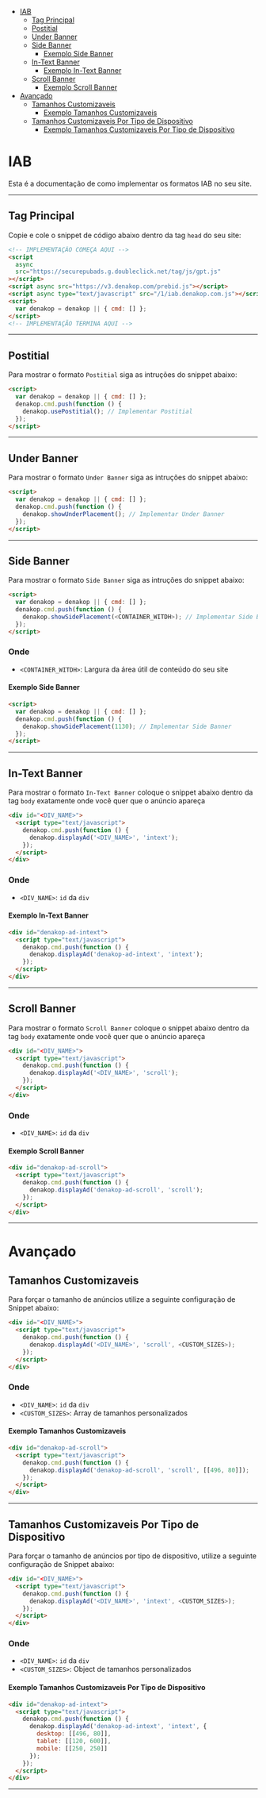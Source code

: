 - [IAB](#iab)
  - [Tag Principal](#tag-principal)
  - [Postitial](#postitial)
  - [Under Banner](#under-banner)
  - [Side Banner](#side-banner)
    - [Exemplo Side Banner](#exemplo-side-banner)
  - [In-Text Banner](#in-text-banner)
    - [Exemplo In-Text Banner](#exemplo-in-text-banner)
  - [Scroll Banner](#scroll-banner)
    - [Exemplo Scroll Banner](#exemplo-scroll-banner)
- [Avançado](#avançado)
  - [Tamanhos Customizaveis](#tamanhos-customizaveis)
    - [Exemplo Tamanhos Customizaveis](#exemplo-tamanhos-customizaveis)
  - [Tamanhos Customizaveis Por Tipo de Dispositivo](#tamanhos-customizaveis-por-tipo-de-dispositivo)
    - [Exemplo Tamanhos Customizaveis Por Tipo de Dispositivo](#exemplo-tamanhos-customizaveis-por-tipo-de-dispositivo)


# IAB

Esta é a documentação de como implementar os formatos IAB no seu site.

---------

## Tag Principal

Copie e cole o snippet de código abaixo dentro da tag `head` do seu site:
```html
<!-- IMPLEMENTAÇÃO COMEÇA AQUI -->
<script
  async
  src="https://securepubads.g.doubleclick.net/tag/js/gpt.js"
></script>
<script async src="https://v3.denakop.com/prebid.js"></script>
<script async type="text/javascript" src="/1/iab.denakop.com.js"></script>
<script>
  var denakop = denakop || { cmd: [] };
</script>
<!-- IMPLEMENTAÇÃO TERMINA AQUI -->
```

---------

## Postitial

Para mostrar o formato `Postitial` siga as intruções do snippet abaixo:
```html
<script>
  var denakop = denakop || { cmd: [] };
  denakop.cmd.push(function () {
    denakop.usePostitial(); // Implementar Postitial
  });
</script>
```


---------

## Under Banner

Para mostrar o formato `Under Banner` siga as intruções do snippet abaixo:
```html
<script>
  var denakop = denakop || { cmd: [] };
  denakop.cmd.push(function () {
    denakop.showUnderPlacement(); // Implementar Under Banner
  });
</script>
```

---------

## Side Banner

Para mostrar o formato `Side Banner` siga as intruções do snippet abaixo:
```html
<script>
  var denakop = denakop || { cmd: [] };
  denakop.cmd.push(function () {
    denakop.showSidePlacement(<CONTAINER_WITDH>); // Implementar Side Banner
  });
</script>
```
### Onde
- `<CONTAINER_WITDH>`: Largura da área útil de conteúdo do seu site

#### Exemplo Side Banner
```html
<script>
  var denakop = denakop || { cmd: [] };
  denakop.cmd.push(function () {
    denakop.showSidePlacement(1130); // Implementar Side Banner
  });
</script>
```

---------

## In-Text Banner

Para mostrar o formato `In-Text Banner` coloque o snippet abaixo dentro da tag `body` exatamente onde você quer que o anúncio apareça
```html
<div id="<DIV_NAME>">
  <script type="text/javascript">
    denakop.cmd.push(function () {
      denakop.displayAd('<DIV_NAME>', 'intext');
    });
  </script>
</div>
```
### Onde
- `<DIV_NAME>`: `id` da `div`

#### Exemplo In-Text Banner
```html
<div id="denakop-ad-intext">
  <script type="text/javascript">
    denakop.cmd.push(function () {
      denakop.displayAd('denakop-ad-intext', 'intext');
    });
  </script>
</div>
```

---------

## Scroll Banner

Para mostrar o formato `Scroll Banner` coloque o snippet abaixo dentro da tag `body` exatamente onde você quer que o anúncio apareça
```html
<div id="<DIV_NAME>">
  <script type="text/javascript">
    denakop.cmd.push(function () {
      denakop.displayAd('<DIV_NAME>', 'scroll');
    });
  </script>
</div>
```
### Onde
- `<DIV_NAME>`: `id` da `div`

#### Exemplo Scroll Banner
```html
<div id="denakop-ad-scroll">
  <script type="text/javascript">
    denakop.cmd.push(function () {
      denakop.displayAd('denakop-ad-scroll', 'scroll');
    });
  </script>
</div>
```

---------

# Avançado

## Tamanhos Customizaveis

Para forçar o tamanho de anúncios utilize a seguinte configuração de Snippet abaixo:
```html
<div id="<DIV_NAME>">
  <script type="text/javascript">
    denakop.cmd.push(function () {
      denakop.displayAd('<DIV_NAME>', 'scroll', <CUSTOM_SIZES>);
    });
  </script>
</div>
```
### Onde
- `<DIV_NAME>`: `id` da `div`
- `<CUSTOM_SIZES>`: Array de tamanhos personalizados

#### Exemplo Tamanhos Customizaveis
```html
<div id="denakop-ad-scroll">
  <script type="text/javascript">
    denakop.cmd.push(function () {
      denakop.displayAd('denakop-ad-scroll', 'scroll', [[496, 80]]);
    });
  </script>
</div>
```

---------

## Tamanhos Customizaveis Por Tipo de Dispositivo

Para forçar o tamanho de anúncios por tipo de dispositivo, utilize a seguinte configuração de Snippet abaixo:
```html
<div id="<DIV_NAME>">
  <script type="text/javascript">
    denakop.cmd.push(function () {
      denakop.displayAd('<DIV_NAME>', 'intext', <CUSTOM_SIZES>);
    });
  </script>
</div>
```
### Onde
- `<DIV_NAME>`: `id` da `div`
- `<CUSTOM_SIZES>`: Object de tamanhos personalizados

#### Exemplo Tamanhos Customizaveis Por Tipo de Dispositivo
```html
<div id="denakop-ad-intext">
  <script type="text/javascript">
    denakop.cmd.push(function () {
      denakop.displayAd('denakop-ad-intext', 'intext', {
        desktop: [[496, 80]],
        tablet: [[120, 600]],
        mobile: [[250, 250]]
      });
    });
  </script>
</div>
```

---------
